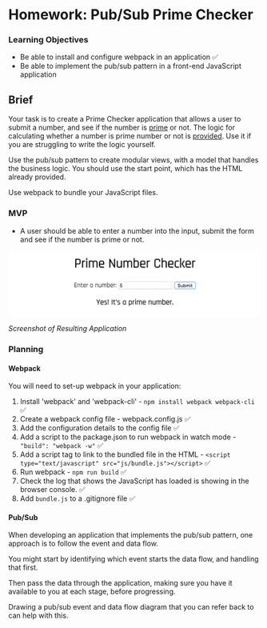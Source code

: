 # Homework: Pub/Sub Prime Checker

### Learning Objectives

- Be able to install and configure webpack in an application :white_check_mark:
- Be able to implement the pub/sub pattern in a front-end JavaScript application

## Brief

Your task is to create a Prime Checker application that allows a user to submit a number, and see if the number is [prime](https://en.wikipedia.org/wiki/Prime_number) or not. The logic for calculating whether a number is prime number or not is [provided](prime_number_checker_logic.md). Use it if you are struggling to write the logic yourself.

Use the pub/sub pattern to create modular views, with a model that handles the business logic. You should use the start point, which has the HTML already provided.

Use webpack to bundle your JavaScript files.

### MVP

- A user should be able to enter a number into the input, submit the form and see if the number is prime or not.

![Screenshot of Resulting Application](images/screenshot_prime_checker.png)

*Screenshot of Resulting Application*

### Planning

#### Webpack

You will need to set-up webpack in your application:

1. Install 'webpack' and 'webpack-cli' - `npm install webpack webpack-cli` :white_check_mark:
2. Create a webpack config file - webpack.config.js :white_check_mark:
3. Add the configuration details to the config file :white_check_mark:
4. Add a script to the package.json to run webpack in watch mode - `"build": "webpack -w"` :white_check_mark:
5. Add a script tag to link to the bundled file in the HTML - `<script type="text/javascript" src="js/bundle.js"></script>` :white_check_mark:
6. Run webpack - `npm run build` :white_check_mark:
7. Check the log that shows the JavaScript has loaded is showing in the browser console. :white_check_mark:
8. Add `bundle.js` to a .gitignore file :white_check_mark:

#### Pub/Sub

When developing an application that implements the pub/sub pattern, one approach is
to follow the event and data flow.

You might start by identifying which event starts the data flow, and handling that first.

Then pass the data through the application, making sure you have it available to you at each stage, before progressing.

Drawing a pub/sub event and data flow diagram that you can refer back to can help with this.
